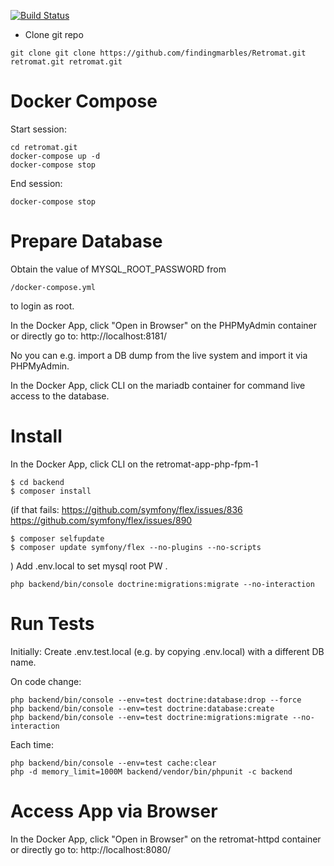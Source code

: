 [![Build Status](https://travis-ci.org/findingmarbles/Retromat.svg?branch=master)](https://travis-ci.org/findingmarbles/Retromat)

* Clone git repo
```
git clone git clone https://github.com/findingmarbles/Retromat.git retromat.git retromat.git
```


# Docker Compose
Start session:
```
cd retromat.git
docker-compose up -d
docker-compose stop
```
End session:
```
docker-compose stop
```

# Prepare Database
Obtain the value of MYSQL_ROOT_PASSWORD from
```
/docker-compose.yml
```
to login as root.

In the Docker App, click "Open in Browser" on the PHPMyAdmin container or directly go to:
http://localhost:8181/

No you can e.g. import a DB dump from the live system and import it via PHPMyAdmin.

In the Docker App, click CLI on the mariadb container for command live access to the database.

# Install
In the Docker App, click CLI on the retromat-app-php-fpm-1
```
$ cd backend
$ composer install
```
(if that fails:
https://github.com/symfony/flex/issues/836
https://github.com/symfony/flex/issues/890
```
$ composer selfupdate
$ composer update symfony/flex --no-plugins --no-scripts
```
)
Add .env.local to set mysql root PW .
```
php backend/bin/console doctrine:migrations:migrate --no-interaction
```

# Run Tests
Initially:
Create .env.test.local (e.g. by copying .env.local) with a different DB name.

On code change:
```
php backend/bin/console --env=test doctrine:database:drop --force
php backend/bin/console --env=test doctrine:database:create
php backend/bin/console --env=test doctrine:migrations:migrate --no-interaction
```
Each time:
```
php backend/bin/console --env=test cache:clear
php -d memory_limit=1000M backend/vendor/bin/phpunit -c backend
```

# Access App via Browser
In the Docker App, click "Open in Browser" on the retromat-httpd container or directly go to:
http://localhost:8080/
